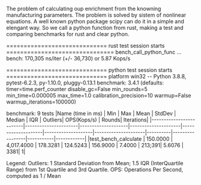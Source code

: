 The problem of calculating oup enrichment from the knowning manufacturing parameters.
The problem is solved by sistem of nonlinear equations.
A well known python package scipy can do it in a simple and elengant way.
So we call a python function from rust, making a test and comparing benchmarks for rust and clear python.

============================= rust test session starts ===============================
bench_call_python_func ... bench:     170,305 ns/iter (+/- 36,730) or 5.87 Kops/s
									  
============================= python test session starts =============================
platform win32 -- Python 3.8.8, pytest-6.2.3, py-1.10.0, pluggy-0.13.1
benchmark: 3.4.1 (defaults: timer=time.perf_counter disable_gc=False min_rounds=5 min_time=0.000005 max_time=1.0 calibration_precision=10 warmup=False warmup_iterations=100000)

benchmark: 9 tests
|Name (time in ms)        |          Min         |        Max         |        Mean         |     StdDev         |     Median         |        IQR          |  Outliers|    OPS(Kops/s)  |     Rounds|  Iterations|
|-------------------------|----------------------|--------------------|---------------------|--------------------|--------------------|---------------------|----------|-----------------|-----------|------------|
|test_bench_calculate     |     150.0000         | 4,017.4000         |    178.3281         |   124.5243         |   156.9000         |     7.4000          |   213;391|    5.6076       |       3381|           1|

Legend:
  Outliers: 1 Standard Deviation from Mean; 1.5 IQR (InterQuartile Range) from 1st Quartile and 3rd Quartile.
  OPS: Operations Per Second, computed as 1 / Mean